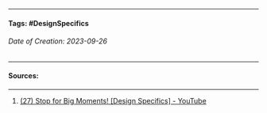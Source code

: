 __________________________________________________________________________
#### **Tags:** #DesignSpecifics
###### *Date of Creation: 2023-09-26*
__________________________________________________________________________


#### Sources:
__________________________________________________________________________
1. [(27) Stop for Big Moments! [Design Specifics] - YouTube](https://www.youtube.com/watch?v=OdVkEOzdCPw&ab_channel=MasahiroSakuraionCreatingGames)